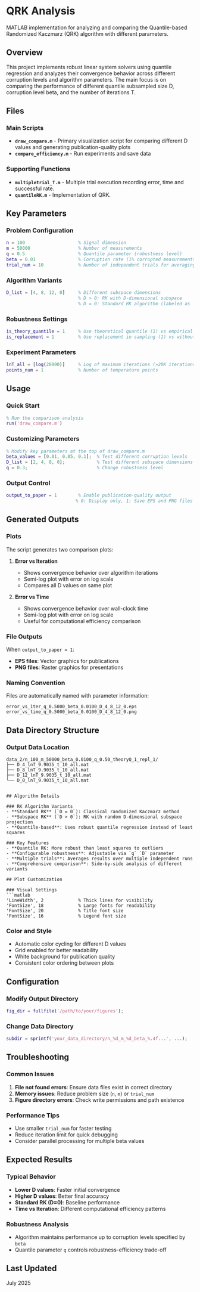 # QRK Analysis

MATLAB implementation for analyzing and comparing the Quantile-based Randomized Kaczmarz (QRK) algorithm with different parameters.

## Overview

This project implements robust linear system solvers using quantile regression and analyzes their convergence behavior across different corruption levels and algorithm parameters. The main focus is on comparing the performance of different quantile subsampled size D, corruption level beta, and the number of iterations T.

## Files

### Main Scripts
- **`draw_compare.m`** - Primary visualization script for comparing different D values and generating publication-quality plots
- **`compare_efficiency.m`** - Run experiments and save data
<!-- - **`Phasediagram_T.m`** - D-T phase diagram analysis
- **`Phasediagram_T_beta.m`** - D-beta phase diagram analysis -->

### Supporting Functions
- **`multipletrial_T.m`** - Multiple trial execution recording error, time and successful rate.
- **`quantileRK.m`** - Implementation of QRK.

## Key Parameters

### Problem Configuration
```matlab
n = 100                    % Signal dimension
m = 50000                  % Number of measurements
q = 0.5                    % Quantile parameter (robustness level)
beta = 0.01                % Corruption rate (1% corrupted measurements)
trial_num = 10             % Number of independent trials for averaging
```

### Algorithm Variants
```matlab
D_list = [4, 8, 12, 0]     % Different subspace dimensions
                           % D > 0: RK with D-dimensional subspace
                           % D = 0: Standard RK algorithm (labeled as 'RK')
```

### Robustness Settings
```matlab
is_theory_quantile = 1     % Use theoretical quantile (1) vs empirical (0)
is_replacement = 1         % Use replacement in sampling (1) vs without (0)
```

### Experiment Parameters
```matlab
lnT_all = [log(20000)]     % Log of maximum iterations (≈20K iterations)
points_num = 1             % Number of temperature points
```

## Usage

### Quick Start
```matlab
% Run the comparison analysis
run('draw_compare.m')
```

### Customizing Parameters
```matlab
% Modify key parameters at the top of draw_compare.m
beta_values = [0.01, 0.05, 0.1];  % Test different corruption levels
D_list = [2, 4, 8, 0];            % Test different subspace dimensions
q = 0.3;                          % Change robustness level
```

### Output Control
```matlab
output_to_paper = 1        % Enable publication-quality output
                          % 0: Display only, 1: Save EPS and PNG files
```

## Generated Outputs

### Plots
The script generates two comparison plots:

1. **Error vs Iteration**
   - Shows convergence behavior over algorithm iterations
   - Semi-log plot with error on log scale
   - Compares all D values on same plot

2. **Error vs Time**
   - Shows convergence behavior over wall-clock time
   - Semi-log plot with error on log scale
   - Useful for computational efficiency comparison

### File Outputs
When `output_to_paper = 1`:
- **EPS files**: Vector graphics for publications
- **PNG files**: Raster graphics for presentations

### Naming Convention
Files are automatically named with parameter information:
```
error_vs_iter_q_0.5000_beta_0.0100_D_4_8_12_0.eps
error_vs_time_q_0.5000_beta_0.0100_D_4_8_12_0.png
```

## Data Directory Structure

### Output Data Location
```
data_2/n_100_m_50000_beta_0.0100_q_0.50_theoryQ_1_repl_1/
├── D_4_lnT_9.9035_t_10_all.mat
├── D_8_lnT_9.9035_t_10_all.mat  
├── D_12_lnT_9.9035_t_10_all.mat
└── D_0_lnT_9.9035_t_10_all.mat
```

<!-- ### Output Figures Location
```
/Users/wutong/Documents/LearningNote/PRKm/67dd28a13466e6105cc5e83d/PR_quantile/figs/ -->
```

## Algorithm Details

### RK Algorithm Variants
- **Standard RK** (`D = 0`): Classical randomized Kaczmarz method
- **Subspace RK** (`D > 0`): RK with random D-dimensional subspace projection
- **Quantile-based**: Uses robust quantile regression instead of least squares

### Key Features
- **Quantile RK: More robust than least squares to outliers
- **Configurable robustness**: Adjustable via `q` `D` parameter
- **Multiple trials**: Averages results over multiple independent runs
- **Comprehensive comparison**: Side-by-side analysis of different variants

## Plot Customization

### Visual Settings
```matlab
'LineWidth', 2             % Thick lines for visibility
'FontSize', 18             % Large fonts for readability
'FontSize', 20             % Title font size
'FontSize', 16             % Legend font size
```

### Color and Style
- Automatic color cycling for different D values
- Grid enabled for better readability
- White background for publication quality
- Consistent color ordering between plots

<!-- ## Requirements

### MATLAB Toolboxes
- Base MATLAB (R2018b or later)
- Statistics and Machine Learning Toolbox
- Parallel Computing Toolbox (optional, for faster execution)

### System Requirements
- 8GB+ RAM recommended for large problem sizes
- Multi-core CPU for parallel processing
- Sufficient disk space for figure outputs -->

## Configuration

### Modify Output Directory
```matlab
fig_dir = fullfile('/path/to/your/figures');
```

### Change Data Directory
```matlab
subdir = sprintf('your_data_directory/n_%d_m_%d_beta_%.4f...', ...);
```

## Troubleshooting

### Common Issues
1. **File not found errors**: Ensure data files exist in correct directory
2. **Memory issues**: Reduce problem size (`n`, `m`) or `trial_num`
3. **Figure directory errors**: Check write permissions and path existence

### Performance Tips
- Use smaller `trial_num` for faster testing
- Reduce iteration limit for quick debugging
- Consider parallel processing for multiple beta values

## Expected Results

### Typical Behavior
- **Lower D values**: Faster initial convergence
- **Higher D values**: Better final accuracy
- **Standard RK (D=0)**: Baseline performance
- **Time vs Iteration**: Different computational efficiency patterns

### Robustness Analysis
- Algorithm maintains performance up to corruption levels specified by `beta`
- Quantile parameter `q` controls robustness-efficiency trade-off

<!-- ## Citation

If you use this code in your research, please cite:
```
[Your paper/project citation here]
``` -->

<!-- ## License

[Specify your license here]

## Authors

Wu Tong  
[Your affiliation] -->

## Last Updated

July 2025